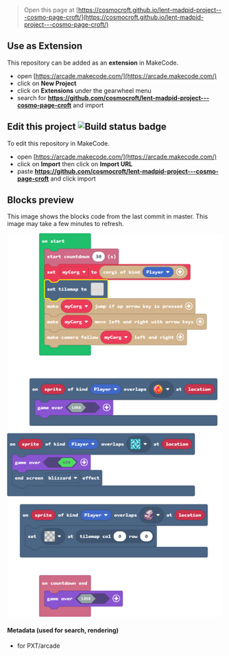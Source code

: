  


> Open this page at [https://cosmocroft.github.io/lent-madpid-project---cosmo-page-croft/](https://cosmocroft.github.io/lent-madpid-project---cosmo-page-croft/)

## Use as Extension

This repository can be added as an **extension** in MakeCode.

* open [https://arcade.makecode.com/](https://arcade.makecode.com/)
* click on **New Project**
* click on **Extensions** under the gearwheel menu
* search for **https://github.com/cosmocroft/lent-madpid-project---cosmo-page-croft** and import

## Edit this project ![Build status badge](https://github.com/cosmocroft/lent-madpid-project---cosmo-page-croft/workflows/MakeCode/badge.svg)

To edit this repository in MakeCode.

* open [https://arcade.makecode.com/](https://arcade.makecode.com/)
* click on **Import** then click on **Import URL**
* paste **https://github.com/cosmocroft/lent-madpid-project---cosmo-page-croft** and click import

## Blocks preview

This image shows the blocks code from the last commit in master.
This image may take a few minutes to refresh.

![A rendered view of the blocks](https://github.com/cosmocroft/lent-madpid-project---cosmo-page-croft/raw/master/.github/makecode/blocks.png)

#### Metadata (used for search, rendering)

* for PXT/arcade
<script src="https://makecode.com/gh-pages-embed.js"></script><script>makeCodeRender("{{ site.makecode.home_url }}", "{{ site.github.owner_name }}/{{ site.github.repository_name }}");</script>
